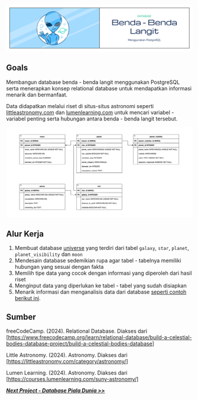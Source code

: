 ![Cover](https://github.com/dipintoo/universe_database/blob/main/img/Cover_1.jpg)

## Goals

Membangun database benda - benda langit menggunakan PostgreSQL serta menerapkan konsep relational database untuk mendapatkan informasi menarik dan bermanfaat.

Data didapatkan melalui riset di situs-situs astronomi seperti [littleastronomy.com](https://littleastronomy.com/category/astronomy/) dan [lumenlearning.com](https://courses.lumenlearning.com/suny-astronomy/) untuk mencari variabel - variabel penting serta hubungan antara benda - benda langit tersebut.

![Cover](https://github.com/dipintoo/universe_database/blob/main/img/Database%20Design.png)

## Alur Kerja

1. Membuat database [universe](https://github.com/dipintoo/universe_database/blob/main/universe.sql) yang terdiri dari tabel `galaxy`, `star`, `planet`, `planet_visibility` dan `moon`
2. Mendesain database sedemikian rupa agar tabel - tabelnya memiliki hubungan yang sesuai dengan fakta
3. Memilih tipe data yang cocok dengan informasi yang diperoleh dari hasil riset
4. Menginput data yang diperlukan ke tabel - tabel yang sudah disiapkan
5. Menarik informasi dan menganalisis data dari database [seperti contoh berikut ini](https://github.com/dipintoo/universe_database/blob/main/analysis_queries.sql).

## Sumber

freeCodeCamp. (2024). Relational Database. Diakses dari [https://www.freecodecamp.org/learn/relational-database/build-a-celestial-bodies-database-project/build-a-celestial-bodies-database]  

Little Astronomy. (2024). Astronomy. Diakses dari [https://littleastronomy.com/category/astronomy/]  

Lumen Learning. (2024). Astronomy. Diakses dari [https://courses.lumenlearning.com/suny-astronomy/]  



[**_Next Project - Database Piala Dunia >>_**](https://github.com/dipintoo/worldcup_database)
